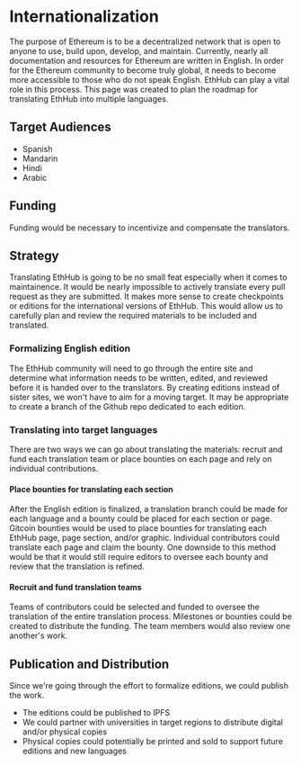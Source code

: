 # Internationalization

The purpose of Ethereum is to be a decentralized network that is open to anyone to use, build upon, develop, and maintain. Currently, nearly all documentation and resources for Ethereum are written in English. In order for the Ethereum community to become truly global, it needs to become more accessible to those who do not speak English. EthHub can play a vital role in this process. This page was created to plan the roadmap for translating EthHub into multiple languages.   

## Target Audiences
* Spanish
* Mandarin
* Hindi
* Arabic

## Funding
Funding would be necessary to incentivize and compensate the translators.

## Strategy
Translating EthHub is going to be no small feat especially when it comes to maintainence. It would be nearly impossible to actively translate every pull request as they are submitted. It makes more sense to create checkpoints or editions for the international versions of EthHub. This would allow us to carefully plan and review the required materials to be included and translated.

### Formalizing English edition
The EthHub community will need to go through the entire site and determine what information needs to be written, edited, and reviewed before it is handed over to the translators. By creating editions instead of sister sites, we won't have to aim for a moving target. It may be appropriate to create a branch of the Github repo dedicated to each edition.

### Translating into target languages
There are two ways we can go about translating the materials: recruit and fund each translation team or place bounties on each page and rely on individual contributions.

#### Place bounties for translating each section
After the English edition is finalized, a translation branch could be made for each language and a bounty could be placed for each section or page. Gitcoin bounties would be used to place bounties for translating each EthHub page, page section, and/or graphic. Individual contributors could translate each page and claim the bounty. One downside to this method would be that it would still require editors to oversee each bounty and review that the translation is refined.

#### Recruit and fund translation teams
Teams of contributors could be selected and funded to oversee the translation of the entire translation process. Milestones or bounties could be created to distribute the funding. The team members would also review one another's work.


## Publication and Distribution
Since we're going through the effort to formalize editions, we could publish the work. 
* The editions could be published to IPFS
* We could partner with universities in target regions to distribute digital and/or physical copies
* Physical copies could potentially be printed and sold to support future editions and new languages
